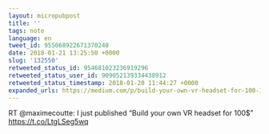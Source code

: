 ```yaml
---
layout: micropubpost
title: ''
tags: note
language: en
tweet_id: 955068922671370240
date: 2018-01-21 13:25:50 +0000
slug: '132550'
retweeted_status_id: 954681023236919296
retweeted_status_user_id: 909052139334438912
retweeted_status_timestamp: 2018-01-20 11:44:27 +0000
expanded_urls: https://medium.com/p/build-your-own-vr-headset-for-100-13d6f2b06385,https://medium.com/p/build-your-own-vr-headset-for-100-13d6f2b06385
---
```

RT @maximecoutte: I just published “Build your own VR headset for 100$” https://t.co/LtgLSeg5wq

